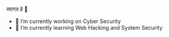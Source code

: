 ### 
स्वागत हे 👋



- 🔭 I’m currently working on Cyber Security 
- 🌱 I’m currently learning Web Hacking and System Security 

